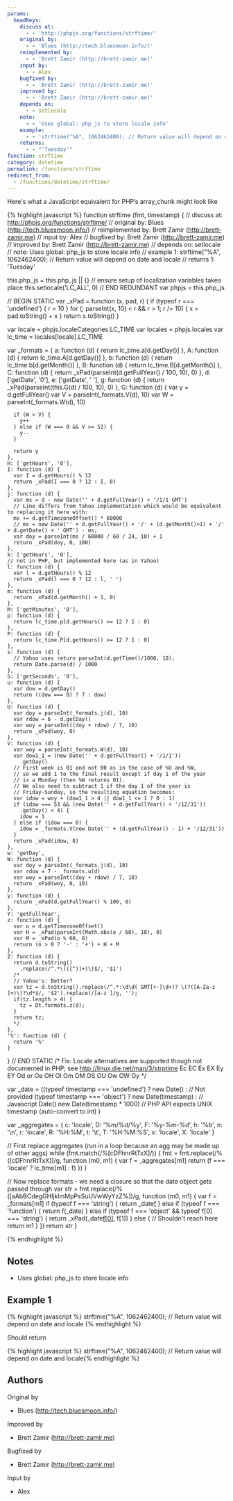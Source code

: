 ```yaml
---
params:
  headKeys:
    discuss at:
      - - 'http://phpjs.org/functions/strftime/'
    original by:
      - - 'Blues (http://tech.bluesmoon.info/)'
    reimplemented by:
      - - 'Brett Zamir (http://brett-zamir.me)'
    input by:
      - - Alex
    bugfixed by:
      - - 'Brett Zamir (http://brett-zamir.me)'
    improved by:
      - - 'Brett Zamir (http://brett-zamir.me)'
    depends on:
      - - setlocale
    note:
      - - 'Uses global: php_js to store locale info'
    example:
      - - 'strftime("%A", 1062462400); // Return value will depend on date and locale'
    returns:
      - - "'Tuesday'"
function: strftime
category: datetime
permalink: /functions/strftime
redirect_from:
  - /functions/datetime/strftime/
---
```


<!-- WARNING! This file is auto generated by `npm run web:inject`, do not edit by hand -->

Here's what a JavaScript equivalent for PHP’s array_chunk might look like

{% highlight javascript %}
function strftime (fmt, timestamp) {
  //       discuss at: http://phpjs.org/functions/strftime/
  //      original by: Blues (http://tech.bluesmoon.info/)
  // reimplemented by: Brett Zamir (http://brett-zamir.me)
  //         input by: Alex
  //      bugfixed by: Brett Zamir (http://brett-zamir.me)
  //      improved by: Brett Zamir (http://brett-zamir.me)
  //       depends on: setlocale
  //             note: Uses global: php_js to store locale info
  //        example 1: strftime("%A", 1062462400); // Return value will depend on date and locale
  //        returns 1: 'Tuesday'

  this.php_js = this.php_js || {}
  // ensure setup of localization variables takes place
  this.setlocale('LC_ALL', 0)
  // END REDUNDANT
  var phpjs = this.php_js

  // BEGIN STATIC
  var _xPad = function (x, pad, r) {
    if (typeof r === 'undefined') {
      r = 10
    }
    for (; parseInt(x, 10) < r && r > 1; r /= 10) {
      x = pad.toString() + x
    }
    return x.toString()
  }

  var locale = phpjs.localeCategories.LC_TIME
  var locales = phpjs.locales
  var lc_time = locales[locale].LC_TIME

  var _formats = {
    a: function (d) {
      return lc_time.a[d.getDay()]
    },
    A: function (d) {
      return lc_time.A[d.getDay()]
    },
    b: function (d) {
      return lc_time.b[d.getMonth()]
    },
    B: function (d) {
      return lc_time.B[d.getMonth()]
    },
    C: function (d) {
      return _xPad(parseInt(d.getFullYear() / 100, 10), 0)
    },
    d: ['getDate', '0'],
    e: ['getDate', ' '],
    g: function (d) {
      return _xPad(parseInt(this.G(d) / 100, 10), 0)
    },
    G: function (d) {
      var y = d.getFullYear()
      var V = parseInt(_formats.V(d), 10)
      var W = parseInt(_formats.W(d), 10)

      if (W > V) {
        y++
      } else if (W === 0 && V >= 52) {
        y--
      }

      return y
    },
    H: ['getHours', '0'],
    I: function (d) {
      var I = d.getHours() % 12
      return _xPad(I === 0 ? 12 : I, 0)
    },
    j: function (d) {
      var ms = d - new Date('' + d.getFullYear() + '/1/1 GMT')
      // Line differs from Yahoo implementation which would be equivalent to replacing it here with:
      ms += d.getTimezoneOffset() * 60000
      // ms = new Date('' + d.getFullYear() + '/' + (d.getMonth()+1) + '/' + d.getDate() + ' GMT') - ms;
      var doy = parseInt(ms / 60000 / 60 / 24, 10) + 1
      return _xPad(doy, 0, 100)
    },
    k: ['getHours', '0'],
    // not in PHP, but implemented here (as in Yahoo)
    l: function (d) {
      var l = d.getHours() % 12
      return _xPad(l === 0 ? 12 : l, ' ')
    },
    m: function (d) {
      return _xPad(d.getMonth() + 1, 0)
    },
    M: ['getMinutes', '0'],
    p: function (d) {
      return lc_time.p[d.getHours() >= 12 ? 1 : 0]
    },
    P: function (d) {
      return lc_time.P[d.getHours() >= 12 ? 1 : 0]
    },
    s: function (d) {
      // Yahoo uses return parseInt(d.getTime()/1000, 10);
      return Date.parse(d) / 1000
    },
    S: ['getSeconds', '0'],
    u: function (d) {
      var dow = d.getDay()
      return ((dow === 0) ? 7 : dow)
    },
    U: function (d) {
      var doy = parseInt(_formats.j(d), 10)
      var rdow = 6 - d.getDay()
      var woy = parseInt((doy + rdow) / 7, 10)
      return _xPad(woy, 0)
    },
    V: function (d) {
      var woy = parseInt(_formats.W(d), 10)
      var dow1_1 = (new Date('' + d.getFullYear() + '/1/1'))
        .getDay()
      // First week is 01 and not 00 as in the case of %U and %W,
      // so we add 1 to the final result except if day 1 of the year
      // is a Monday (then %W returns 01).
      // We also need to subtract 1 if the day 1 of the year is
      // Friday-Sunday, so the resulting equation becomes:
      var idow = woy + (dow1_1 > 4 || dow1_1 <= 1 ? 0 : 1)
      if (idow === 53 && (new Date('' + d.getFullYear() + '/12/31'))
        .getDay() < 4) {
        idow = 1
      } else if (idow === 0) {
        idow = _formats.V(new Date('' + (d.getFullYear() - 1) + '/12/31'))
      }
      return _xPad(idow, 0)
    },
    w: 'getDay',
    W: function (d) {
      var doy = parseInt(_formats.j(d), 10)
      var rdow = 7 - _formats.u(d)
      var woy = parseInt((doy + rdow) / 7, 10)
      return _xPad(woy, 0, 10)
    },
    y: function (d) {
      return _xPad(d.getFullYear() % 100, 0)
    },
    Y: 'getFullYear',
    z: function (d) {
      var o = d.getTimezoneOffset()
      var H = _xPad(parseInt(Math.abs(o / 60), 10), 0)
      var M = _xPad(o % 60, 0)
      return (o > 0 ? '-' : '+') + H + M
    },
    Z: function (d) {
      return d.toString()
        .replace(/^.*\(([^)]+)\)$/, '$1')
      /*
      // Yahoo's: Better?
      var tz = d.toString().replace(/^.*:\d\d( GMT[+-]\d+)? \(?([A-Za-z ]+)\)?\d*$/, '$2').replace(/[a-z ]/g, '');
      if(tz.length > 4) {
        tz = Dt.formats.z(d);
      }
      return tz;
      */
    },
    '%': function (d) {
      return '%'
    }
  }
  // END STATIC
  /* Fix: Locale alternatives are supported though not documented in PHP; see http://linux.die.net/man/3/strptime
Ec
EC
Ex
EX
Ey
EY
Od or Oe
OH
OI
Om
OM
OS
OU
Ow
OW
Oy
  */

  var _date = ((typeof timestamp === 'undefined') ? new Date() : // Not provided
    (typeof timestamp === 'object') ? new Date(timestamp) : // Javascript Date()
    new Date(timestamp * 1000) // PHP API expects UNIX timestamp (auto-convert to int)
  )

  var _aggregates = {
    c: 'locale',
    D: '%m/%d/%y',
    F: '%y-%m-%d',
    h: '%b',
    n: '\n',
    r: 'locale',
    R: '%H:%M',
    t: '\t',
    T: '%H:%M:%S',
    x: 'locale',
    X: 'locale'
  }

  // First replace aggregates (run in a loop because an agg may be made up of other aggs)
  while (fmt.match(/%[cDFhnrRtTxX]/)) {
    fmt = fmt.replace(/%([cDFhnrRtTxX])/g, function (m0, m1) {
      var f = _aggregates[m1]
      return (f === 'locale' ? lc_time[m1] : f)
    })
  }

  // Now replace formats - we need a closure so that the date object gets passed through
  var str = fmt.replace(/%([aAbBCdegGHIjklmMpPsSuUVwWyYzZ%])/g, function (m0, m1) {
    var f = _formats[m1]
    if (typeof f === 'string') {
      return _date[f]()
    } else if (typeof f === 'function') {
      return f(_date)
    } else if (typeof f === 'object' && typeof f[0] === 'string') {
      return _xPad(_date[f[0]](), f[1])
    } else {
      // Shouldn't reach here
      return m1
    }
  })
  return str
}

{% endhighlight %}

## Notes
- Uses global: php_js to store locale info

## Example 1

{% highlight javascript %}
strftime("%A", 1062462400); // Return value will depend on date and locale
{% endhighlight %}

Should return

{% highlight javascript %}
strftime("%A", 1062462400); // Return value will depend on date and locale{% endhighlight %}


## Authors


Original by

- Blues (http://tech.bluesmoon.info/)


Improved by

- Brett Zamir (http://brett-zamir.me)


Bugfixed by

- Brett Zamir (http://brett-zamir.me)


Input by

- Alex

